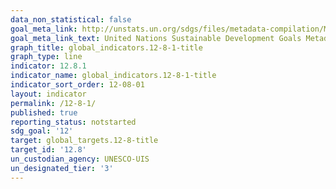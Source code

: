 ```yaml
---
data_non_statistical: false
goal_meta_link: http://unstats.un.org/sdgs/files/metadata-compilation/Metadata-Goal-12.pdf
goal_meta_link_text: United Nations Sustainable Development Goals Metadata (pdf 782kB)
graph_title: global_indicators.12-8-1-title
graph_type: line
indicator: 12.8.1
indicator_name: global_indicators.12-8-1-title
indicator_sort_order: 12-08-01
layout: indicator
permalink: /12-8-1/
published: true
reporting_status: notstarted
sdg_goal: '12'
target: global_targets.12-8-title
target_id: '12.8'
un_custodian_agency: UNESCO-UIS
un_designated_tier: '3'
---
```

